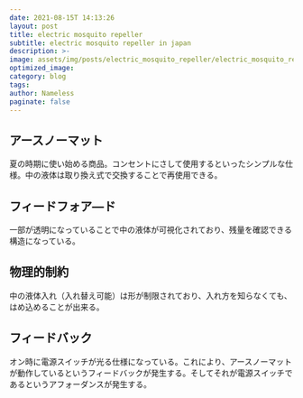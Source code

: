 ```yaml
---
date: 2021-08-15T 14:13:26
layout: post
title: electric mosquito repeller
subtitle: electric mosquito repeller in japan
description: >-
image: assets/img/posts/electric_mosquito_repeller/electric_mosquito_repeller.jpg
optimized_image: 
category: blog
tags: 
author: Nameless
paginate: false
---
```


## アースノーマット

夏の時期に使い始める商品。コンセントにさして使用するといったシンプルな仕様。中の液体は取り換え式で交換することで再使用できる。

## フィードフォア―ド

一部が透明になっていることで中の液体が可視化されており、残量を確認できる構造になっている。


## 物理的制約

中の液体入れ（入れ替え可能）は形が制限されており、入れ方を知らなくても、はめ込めることが出来る。


## フィードバック

オン時に電源スイッチが光る仕様になっている。これにより、アースノーマットが動作しているというフィードバックが発生する。そしてそれが電源スイッチであるというアフォーダンスが発生する。